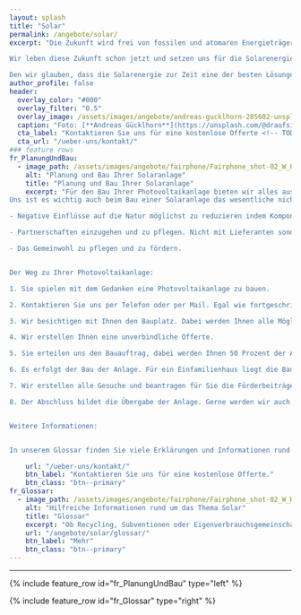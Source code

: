 ```yaml
---
layout: splash
title: "Solar"
permalink: /angebote/solar/
excerpt: "Die Zukunft wird frei von fossilen und atomaren Energieträgern.

Wir leben diese Zukunft schon jetzt und setzen uns für die Solarenergie ein.

Den wir glauben, dass die Solarenergie zur Zeit eine der besten Lösungen im Bereich Erneuerbaren Energien ist."
author_profile: false
header:
  overlay_color: "#000"
  overlay_filter: "0.5"
  overlay_image: /assets/images/angebote/andreas-gucklhorn-285602-unsplash.jpg
  caption: "Foto: [**Andreas Gücklhorn**](https://unsplash.com/@draufsicht)"
  cta_label: "Kontaktieren Sie uns für eine kostenlose Offerte <!-- TODO: add CTA -->"
  cta_url: "/ueber-uns/kontakt/"
### feature rows
fr_PlanungUndBau:
  - image_path: /assets/images/angebote/fairphone/Fairphone_shot-02_W_HR-s_600x600.jpg
    alt: "Planung und Bau Ihrer Solaranlage"
    title: "Planung und Bau Ihrer Solaranlage"
    excerpt: "Für den Bau Ihrer Photovoltaikanlage bieten wir alles aus einer Hand: von der Beratung und Planung bis hin zur Realisierung und Gesuchstellung der Förderbeiträge. Wir erstellen Ihnen gerne kostenlos eine unverbindliche Offerte.
Uns ist es wichtig auch beim Bau einer Solaranlage das wesentliche nicht aus den Augen zu lassen:

- Negative Einflüsse auf die Natur möglichst zu reduzieren indem Komponenten verwendet werden, die einen kleinen ökologischen Fussabdruck dafür grosse lokale Wertschöpfung aufweisen.

- Partnerschaften einzugehen und zu pflegen. Nicht mit Lieferanten sondern auch bei den Kunden und Mitbewerbern.

- Das Gemeinwohl zu pflegen und zu fördern.


Der Weg zu Ihrer Photovoltaikanlage:

1. Sie spielen mit dem Gedanken eine Photovoltaikanlage zu bauen.

2. Kontaktieren Sie uns per Telefon oder per Mail. Egal wie fortgeschrittenen Ihre Pläne schon sind, wir klären mit Ihnen Ihre Fragen (kostenlos). Meist empfiehlt es sich einen Termin für eine Begehung zu vereinbaren.

3. Wir besichtigen mit Ihnen den Bauplatz. Dabei werden Ihnen alle Möglichkeiten aufgezeigt (kostenlos).

4. Wir erstellen Ihnen eine unverbindliche Offerte.

5. Sie erteilen uns den Bauauftrag, dabei werden Ihnen 50 Prozent der Anlagekosten in Akontorechnung gestellt.

6. Es erfolgt der Bau der Anlage. Für ein Einfamilienhaus liegt die Bauzeit typischerweise bei einer Woche.

7. Wir erstellen alle Gesuche und beantragen für Sie die Förderbeiträge.

8. Der Abschluss bildet die Übergabe der Anlage. Gerne werden wir auch zukünftig für Sie bereit stehen.


Weitere Informationen:


In unserem Glossar finden Sie viele Erklärungen und Informationen rund um Solarenergie."

    url: "/ueber-uns/kontakt/"
    btn_label: "Kontaktieren Sie uns für eine kostenlose Offerte."
    btn_class: "btn--primary"
fr_Glossar:
  - image_path: /assets/images/angebote/fairphone/Fairphone_shot-02_W_HR-s_600x600.jpg
    alt: "Hilfreiche Informationen rund um das Thema Solar"
    title: "Glossar"
    excerpt: "Ob Recycling, Subventionen oder Eigenverbrauchsgemeinschaften. Hier finden Sie detaillierte Informationen rund um das Thema der Solarenergie."
    url: "/angebote/solar/glossar/"
    btn_label: "Mehr"
    btn_class: "btn--primary"
---
```

<hr>

{% include feature_row id="fr_PlanungUndBau" type="left" %}

{% include feature_row id="fr_Glossar" type="right" %}
